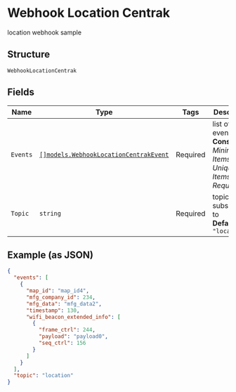 
# Webhook Location Centrak

location webhook sample

## Structure

`WebhookLocationCentrak`

## Fields

| Name | Type | Tags | Description |
|  --- | --- | --- | --- |
| `Events` | [`[]models.WebhookLocationCentrakEvent`](../../doc/models/webhook-location-centrak-event.md) | Required | list of events<br>**Constraints**: *Minimum Items*: `1`, *Unique Items Required* |
| `Topic` | `string` | Required | topic subscribed to<br>**Default**: `"location"` |

## Example (as JSON)

```json
{
  "events": [
    {
      "map_id": "map_id4",
      "mfg_company_id": 234,
      "mfg_data": "mfg_data2",
      "timestamp": 130,
      "wifi_beacon_extended_info": [
        {
          "frame_ctrl": 244,
          "payload": "payload0",
          "seq_ctrl": 156
        }
      ]
    }
  ],
  "topic": "location"
}
```

